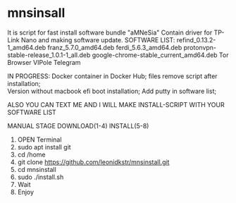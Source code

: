 # mnsinsall
It is script for fast install software bundle "aMNeSia"
Contain driver for TP-Link Nano and making software update.
SOFTWARE LIST:
refind_0.13.2-1_amd64.deb
franz_5.7.0_amd64.deb
ferdi_5.6.3_amd64.deb
protonvpn-stable-release_1.0.1-1_all.deb
google-chrome-stable_current_amd64.deb
Tor Browser
VIPole
Telegram

IN PROGRESS:
Docker container in Docker Hub; 
files remove script after installation;  
Version without macbook efi boot installation;
Add putty in software list;


ALSO YOU CAN TEXT ME AND I WILL MAKE INSTALL-SCRIPT WITH YOUR SOFTWARE LIST

MANUAL
STAGE DOWNLOAD(1-4) INSTALL(5-8)
1. OPEN Terminal
2. sudo apt install git
3. cd /home
4. git clone https://github.com/leonidkstr/mnsinstall.git
5. cd mnsinstall
6. sudo ./install.sh
7. Wait
8. Enjoy


